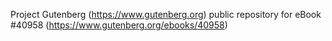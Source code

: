 Project Gutenberg (https://www.gutenberg.org) public repository for eBook #40958 (https://www.gutenberg.org/ebooks/40958)
